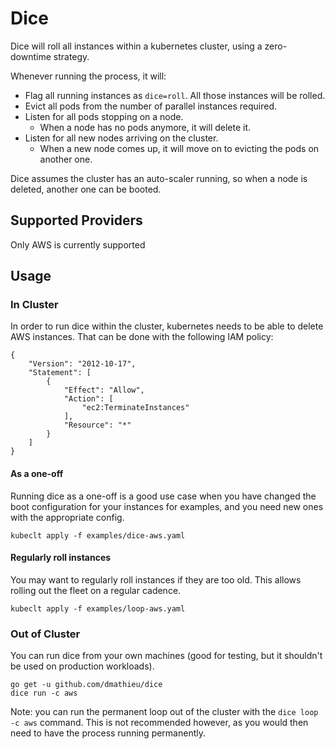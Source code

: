 # Dice

Dice will roll all instances within a kubernetes cluster, using a zero-downtime strategy.

Whenever running the process, it will:

* Flag all running instances as `dice=roll`. All those instances will be rolled.
* Evict all pods from the number of parallel instances required.
* Listen for all pods stopping on a node.
  * When a node has no pods anymore, it will delete it.
* Listen for all new nodes arriving on the cluster.
  * When a new node comes up, it will move on to evicting the pods on another one.

Dice assumes the cluster has an auto-scaler running, so when a node is deleted, another one can be booted.

## Supported Providers

Only AWS is currently supported

## Usage

### In Cluster

In order to run dice within the cluster, kubernetes needs to be able to delete AWS instances. That can be done with the following IAM policy:

```
{
    "Version": "2012-10-17",
    "Statement": [
        {
            "Effect": "Allow",
            "Action": [
                "ec2:TerminateInstances"
            ],
            "Resource": "*"
        }
    ]
}
```

#### As a one-off

Running dice as a one-off is a good use case when you have changed the boot
configuration for your instances for examples, and you need new ones with the
appropriate config.

```
kubeclt apply -f examples/dice-aws.yaml
```

#### Regularly roll instances

You may want to regularly roll instances if they are too old. This allows rolling out the fleet on a regular cadence.

```
kubeclt apply -f examples/loop-aws.yaml
```

### Out of Cluster

You can run dice from your own machines (good for testing, but it shouldn't be used on production workloads).

```
go get -u github.com/dmathieu/dice
dice run -c aws
```

Note: you can run the permanent loop out of the cluster with the `dice loop -c aws` command.
This is not recommended however, as you would then need to have the process running permanently.

